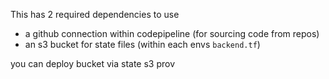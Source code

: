 This has 2 required dependencies to use
- a github connection within codepipeline (for sourcing code from repos)
- an s3 bucket for state files (within each envs `backend.tf`)

you can deploy bucket via state s3 prov